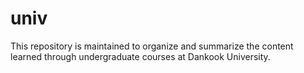 # univ
This repository is maintained to organize and summarize the content learned through undergraduate courses at Dankook University.
